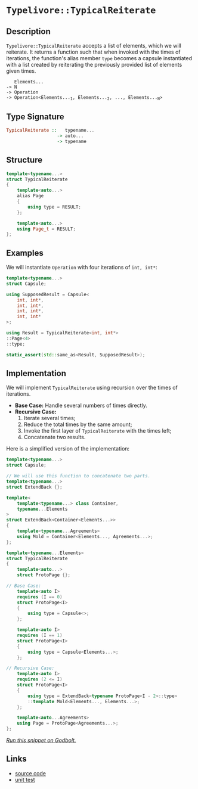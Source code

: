 <!-- Copyright 2024 Feng Mofan
SPDX-License-Identifier: Apache-2.0 -->

# `Typelivore::TypicalReiterate`

## Description

`Typelivore::TypicalReiterate` accepts a list of elements, which we will reiterate.
It returns a function such that when invoked with the times of iterations, the function's alias member `type` becomes a capsule instantiated with a list created by reiterating the previously provided list of elements given times.
<pre><code>   Elements...
-> N
-> Operation
-> Operation&lt;Elements...<sub>1</sub>, Elements...<sub>2</sub>, ..., Elements...<sub>N</sub>&gt;</code></pre>

## Type Signature

```Haskell
TypicalReiterate ::   typename...
                   -> auto...
                   -> typename
```

## Structure

```C++
template<typename...>
struct TypicalReiterate
{
    template<auto...>
    alias Page
    {
        using type = RESULT;
    };

    template<auto...>
    using Page_t = RESULT;
};
```

## Examples

We will instantiate `Operation` with four iterations of `int, int*`:

```C++
template<typename...>
struct Capsule;

using SupposedResult = Capsule<
    int, int*,
    int, int*,
    int, int*,
    int, int*
>;

using Result = TypicalReiterate<int, int*>
::Page<4>
::type;

static_assert(std::same_as<Result, SupposedResult>);
```

## Implementation

We will implement `TypicalReiterate` using recursion over the times of iterations.

- **Base Case:** Handle several numbers of times directly.
- **Recursive Case:**
  1. Iterate several times;
  2. Reduce the total times by the same amount;
  3. Invoke the first layer of `TypicalReiterate` with the times left;
  4. Concatenate two results.

Here is a simplified version of the implementation:

```C++
template<typename...>
struct Capsule;

// We will use this function to concatenate two parts.
template<typename...>
struct ExtendBack {};

template<
    template<typename...> class Container,
    typename...Elements
>
struct ExtendBack<Container<Elements...>>
{
    template<typename...Agreements>
    using Mold = Container<Elements..., Agreements...>;
};

template<typename...Elements>
struct TypicalReiterate
{
    template<auto...>
    struct ProtoPage {};

// Base Case:
    template<auto I>
    requires (I == 0)
    struct ProtoPage<I>
    {
        using type = Capsule<>;
    };

    template<auto I>
    requires (I == 1)
    struct ProtoPage<I>
    {
        using type = Capsule<Elements...>;
    };

// Recursive Case:
    template<auto I>
    requires (2 <= I)
    struct ProtoPage<I>
    {
        using type = ExtendBack<typename ProtoPage<I - 2>::type>
        ::template Mold<Elements..., Elements...>;
    };

    template<auto...Agreements>
    using Page = ProtoPage<Agreements...>;
};
```

[*Run this snippet on Godbolt.*](https://godbolt.org/#z:OYLghAFBqd5QCxAYwPYBMCmBRdBLAF1QCcAaPECAMzwBtMA7AQwFtMQByARg9KtQYEAysib0QXACx8BBAKoBnTAAUAHpwAMvAFYTStJg1DIApACYAQuYukl9ZATwDKjdAGFUtAK4sGIAMykrgAyeAyYAHI%2BAEaYxCAArIEADqgKhE4MHt6%2BeqnpjgKh4VEssfHSdpgOmUIETMQE2T5%2BgVU1AnUNBMWRMXGJbfWNzblctsM9YX1lA5IAlLaoXsTI7Bzm/mHI3lgA1Cb%2Bbl6OtIQAnofYJhoAgpvbu5gHR8gKBOhYVFc393cEmBYyQMAMObgI52SjFYmAAdPCfnd3sQvA49m4mMkFF56IcrHdfgB6Ql7ADqzwA7nRaHsvEo9gQEHgFHsqF4GB0GAzUHs0BymADmACGRSeclugpYb8AUCQZgwRCocw2PCpf5rkiCCi0dhVIL0BYmMgANYHADsVjNABE8b9pYDgQL5Udfns3QyHXKFZDoSqEereQYFCyPIImNMyK73YrfXD4dh6GxBAo7erfsjUQQ9rr9YaTWDQ/UI2CE4DGARJf7rmmCRao26ZY7QUcY8q47DbsBiJgy8nEbd3bT0kY9gBZTzoF5W9GycPhYglxPlyuw0h7Tvd3sV1U/fz4%2B7W20E/6ep3epUw1WlpMV/sZtEAFUheFEtAASphCHEz7X94PG16RxMCcqA7jWA7uveWbKMQqBEMoTDAM8Jh1oee52ncxJ7Ia9J1JgyQgPWHqymeQEgXsACS/aDt2ACOXh4N2LIQBRU6HNOGjzERUF7DBcGoAhSFglR4GDihf6Du6dJhMADI%2BlO6KYtiuIumm6F3GJaH7kRAGkRi5EiRqEFunRDFMXsLFsf405cFxGmQVqma8bB8GIc6biGUR4lEYO0kjjGCkYliOLudey5gdWEluihNrqX8txYR%2ByArOkABuzx4QROmns2%2BlEJR1HuqZjGYMxZgvG47GUXZxl7DxfGuUJRyefZ0V1q1kl%2BbJAVVTmrh5sa56xs5/GCe5rEALR7GYVwgCAMaFZJexzbpwrjrQ6CLluK5rmFyYRUetUxYd2UkblwFEKqG49jeKaiVJw6yWNCkNQJblgtd20HXFx0/ZhABUgNA8DhJEkDD7YEID5A6DAPA/DsPxQ8HJPBVJx0Bc/b2md7mtpeVbpo5aJBcpzraXcXV7EIXjJPkmDoB%2BylZlVJMhWCRFhAQa6c/9pAc4I3OCLz/Nc3sPN8x1nOCwQ/2ppFGG3JTjM4sz1l7E%2ByQvmIH5fsQelS2LQv9nNY1gpIxvzT6J2agKL4APpMMGcQEBA7zoHNCgwg7d1uMrtCi9TtNpPTfsEFcXF7hwiy0JwCS8H4HBaKQqCcJVljWHVyyrMhZj%2BDwpAEJoUeLMaiRmLCZpmJIAAc1cJBoACcCRmBoABs1eBDHHCSLwLASBoGikAnScpxwvAKCAg%2BF4nUekHAsAwIgIDLAQyQnOQlBoECdBxBEMKcKo1etxNreSHswDIMgexSLCZi8PThAkHg7vjPwggiGI7BSDIgiKCo6gz1ILocYFI9YEW4LPLucch5F2TpwAA8icNeWZUBUD2IfY%2Bp9z6X2vpIW%2BFkPDb3oMQA4udbK8GnloRYEAkBb01sQjeEA6E73iMAKQZg%2BB0ABMQCeEBoiwOiGEBo5xOD50EcwYg5x4HRG0NUae%2Bct43ngQwWgIjAFYGiF4YAGJaC0AnhA0gWAWCGGAOIdRJUajpX0UnTAqhqgnHWPnTmmAu5JzONEPWkiPBYFgVqPAfcDHpWINEYOVpAQmLOEYIuiwqAGGAAoAAangTAFJ4FKlEbwN%2BwhXxf2kFkv%2BahYHAP0CYlA1hrD6DwNECekBFioGSIUBg%2BiJpu3YqYdOlgW68FQEE4gz9SrwEWO0RpLgGDuE8C0PQIRpilHKHkNIGQBCjD8OMfIiyGC9FmQMcYwzaiTGWXoXZnRJibP6PEHZ%2ByJljAmN0U5sxzlDKzmsCQ0dY7x1gaPdBR8T5nwvlfG%2B5UIC4EfiQzY5CC7RMWAgTATAsDxAgCXEAkh/Cwgbv4M0kgNCSCrq3AeCRW4N30JwHupA%2B551hK3Lg7cG7VypQkSQXAEhotbjAwBo9x6TwhTPahi8aHLyQevCgTDUBEN3vvDgDQWCpTNBNJggYTHXwbrCLgsIbH4CIH0l%2BP9smfwkHk2QBSAFJ10Bw0BmIMmvI4NA4e3SEECpQWgyV0rZXypHFwJVKqNAEJFfQuIpD/BmHmBQ6Jc9aE%2BpYYw5hxCQBOplTsEx7quCDxoP7OIvD%2BGAPEcIjJpAs2SOkbIhwObFHlmUao2BGitE6L0TmoxET1hJ3wN2SxAzAG2PsQCHNzjXG8HcZ4843iG0UL6QE/OQSQlKDCcYowkTQDcr4HExJyTUnpIMVkj%2B4hv75KUIUwBJqSlRPaVYSwlTqmDOTg0zIzTWnWSPdYLpyden9JqQi2wLi5GZFGeMnIKyghjLuXM1ZCzGkHKAwUTIAHtlvvsI0roIwrm/qOQwODUwShnMOZcn9GHbkzPQ7ZJYKxnn4age8tlnA9ixpdfGt1HrVUWWBRq/14LKHF1INC2FAxX1dxJWSpVWKzRMrNGafw2LJCn3GDauBY9bCcpYzy%2BAfKV7IMjeG4he82CcElVglgChUpX1Su62Ecp3j33VU/LV66cl6u1YaopARSBmvATwS11qPl2tXicPYqCKPEBYNp3T%2BnDPGazBAQhvrQW538EGrlVDQ0oFU3EFTor4h6dpnbAzDc7bBYdr50%2BnDU08MoBmpOea1FiKEfmmRcji0iqUSotRjbMCaO0WIGtBi60zqHYYixjgrGwPbclTtBju2wL7cIwdviR05vHaE8JM6ZIhtiYhJdKS0mMBzZZ3VW6DU7qNToezBhD3lJPe4l9dTL0CH0YSN2ZSOkWAfT0uImqBm1Ogx%2B5wEBXCgb/egSD5zSBrJAwh%2BZ4Gii4fuYc99nIUPfaQyhv72H4NYYuThtDEP8MKCeV/FzpGR7ka02fHTem9gZaM06d49GzMRbztFuTUKYVwsoJanjIAzBKv8P4BI9cGUDw52adurK8fSYnlPSFpBS6SDNLfATXApAN342irgZoiUcH8Lj210m6cq7voLjXwbuWLCCekZwkggA%3D%3D)

## Links

- [source code](../../../../conceptrodon/descend/typelivore/reiterate.hpp)
- [unit test](../../../../tests/unit/typelivore/typical_reiterate.test.hpp)
